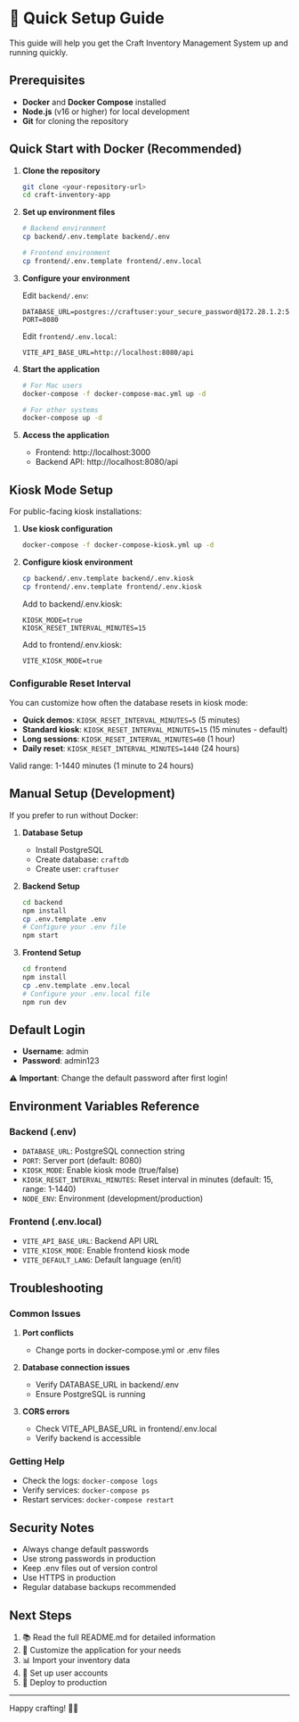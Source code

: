 # 🚀 Quick Setup Guide

This guide will help you get the Craft Inventory Management System up and running quickly.

## Prerequisites

- **Docker** and **Docker Compose** installed
- **Node.js** (v16 or higher) for local development
- **Git** for cloning the repository

## Quick Start with Docker (Recommended)

1. **Clone the repository**
   ```bash
   git clone <your-repository-url>
   cd craft-inventory-app
   ```

2. **Set up environment files**
   ```bash
   # Backend environment
   cp backend/.env.template backend/.env
   
   # Frontend environment  
   cp frontend/.env.template frontend/.env.local
   ```

3. **Configure your environment**
   
   Edit `backend/.env`:
   ```env
   DATABASE_URL=postgres://craftuser:your_secure_password@172.28.1.2:5432/craftdb
   PORT=8080
   ```
   
   Edit `frontend/.env.local`:
   ```env
   VITE_API_BASE_URL=http://localhost:8080/api
   ```

4. **Start the application**
   ```bash
   # For Mac users
   docker-compose -f docker-compose-mac.yml up -d
   
   # For other systems
   docker-compose up -d
   ```

5. **Access the application**
   - Frontend: http://localhost:3000
   - Backend API: http://localhost:8080/api

## Kiosk Mode Setup

For public-facing kiosk installations:

1. **Use kiosk configuration**
   ```bash
   docker-compose -f docker-compose-kiosk.yml up -d
   ```

2. **Configure kiosk environment**
   ```bash
   cp backend/.env.template backend/.env.kiosk
   cp frontend/.env.template frontend/.env.kiosk
   ```
   
   Add to backend/.env.kiosk:
   ```env
   KIOSK_MODE=true
   KIOSK_RESET_INTERVAL_MINUTES=15
   ```
   
   Add to frontend/.env.kiosk:
   ```env
   VITE_KIOSK_MODE=true
   ```

### Configurable Reset Interval

You can customize how often the database resets in kiosk mode:

- **Quick demos**: `KIOSK_RESET_INTERVAL_MINUTES=5` (5 minutes)
- **Standard kiosk**: `KIOSK_RESET_INTERVAL_MINUTES=15` (15 minutes - default)  
- **Long sessions**: `KIOSK_RESET_INTERVAL_MINUTES=60` (1 hour)
- **Daily reset**: `KIOSK_RESET_INTERVAL_MINUTES=1440` (24 hours)

Valid range: 1-1440 minutes (1 minute to 24 hours)

## Manual Setup (Development)

If you prefer to run without Docker:

1. **Database Setup**
   - Install PostgreSQL
   - Create database: `craftdb`
   - Create user: `craftuser`

2. **Backend Setup**
   ```bash
   cd backend
   npm install
   cp .env.template .env
   # Configure your .env file
   npm start
   ```

3. **Frontend Setup**
   ```bash
   cd frontend
   npm install
   cp .env.template .env.local
   # Configure your .env.local file
   npm run dev
   ```

## Default Login

- **Username**: admin
- **Password**: admin123

⚠️ **Important**: Change the default password after first login!

## Environment Variables Reference

### Backend (.env)
- `DATABASE_URL`: PostgreSQL connection string
- `PORT`: Server port (default: 8080)
- `KIOSK_MODE`: Enable kiosk mode (true/false)
- `KIOSK_RESET_INTERVAL_MINUTES`: Reset interval in minutes (default: 15, range: 1-1440)
- `NODE_ENV`: Environment (development/production)

### Frontend (.env.local)
- `VITE_API_BASE_URL`: Backend API URL
- `VITE_KIOSK_MODE`: Enable frontend kiosk mode
- `VITE_DEFAULT_LANG`: Default language (en/it)

## Troubleshooting

### Common Issues

1. **Port conflicts**
   - Change ports in docker-compose.yml or .env files

2. **Database connection issues**
   - Verify DATABASE_URL in backend/.env
   - Ensure PostgreSQL is running

3. **CORS errors**
   - Check VITE_API_BASE_URL in frontend/.env.local
   - Verify backend is accessible

### Getting Help

- Check the logs: `docker-compose logs`
- Verify services: `docker-compose ps`
- Restart services: `docker-compose restart`

## Security Notes

- Always change default passwords
- Use strong passwords in production
- Keep .env files out of version control
- Use HTTPS in production
- Regular database backups recommended

## Next Steps

1. 📚 Read the full README.md for detailed information
2. 🔧 Customize the application for your needs
3. 📊 Import your inventory data
4. 👥 Set up user accounts
5. 🚀 Deploy to production

---

Happy crafting! 🎨✨
